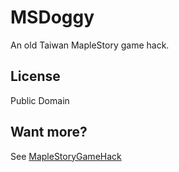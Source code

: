 # MSDoggy

An old Taiwan MapleStory game hack.

## License

Public Domain

## Want more?

See [MapleStoryGameHack](https://github.com/MapleStoryGameHack)
